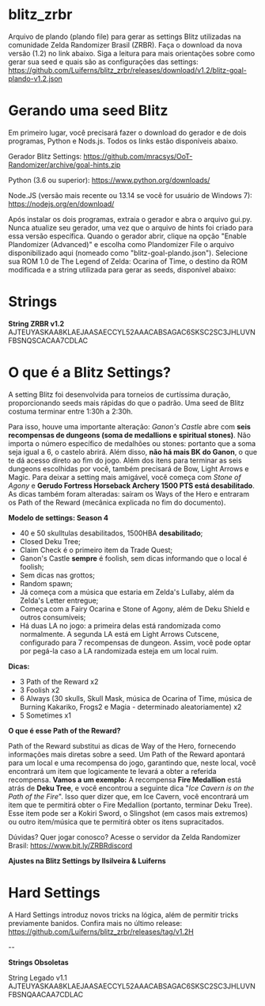 # blitz_zrbr
Arquivo de plando (plando file) para gerar as settings Blitz utilizadas na comunidade Zelda Randomizer Brasil (ZRBR). Faça o download da nova versão (1.2) no link abaixo. Siga a leitura para mais orientações sobre como gerar sua seed e quais são as configurações das settings:
https://github.com/Luiferns/blitz_zrbr/releases/download/v1.2/blitz-goal-plando-v1.2.json

# Gerando uma seed Blitz
Em primeiro lugar, você precisará fazer o download do gerador e de dois programas, Python e Nods.js. Todos os links estão disponíveis abaixo.

Gerador Blitz Settings: https://github.com/mracsys/OoT-Randomizer/archive/goal-hints.zip

Python (3.6 ou superior): https://www.python.org/downloads/

Node.JS (versão mais recente ou 13.14 se você for usuário de Windows 7): https://nodejs.org/en/download/

Após instalar os dois programas, extraia o gerador e abra o arquivo gui.py. Nunca atualize seu gerador, uma vez que o arquivo de hints foi criado para essa versão específica. Quando o gerador abrir, clique na opção "Enable Plandomizer (Advanced)" e escolha como Plandomizer File o arquivo disponibilizado aqui (nomeado como "blitz-goal-plando.json"). Selecione sua ROM 1.0 de The Legend of Zelda: Ocarina of Time, o destino da ROM modificada e a string utilizada para gerar as seeds, disponível abaixo:

# Strings

**String ZRBR v1.2**
AJTEUYASKAA8KLAEJAASAECCYL52AAACABSAGAC6SKSC2SC3JHLUVNFBSNQSCACAA7CDLAC

# O que é a Blitz Settings?
A setting Blitz foi desenvolvida para torneios de curtíssima duração, proporcionando seeds mais rápidas do que o padrão. Uma seed de Blitz costuma terminar entre 1:30h a 2:30h.
 
Para isso, houve uma importante alteração: *Ganon's Castle* abre com **seis recompensas de dungeons (soma de medallions e spiritual stones)**. Não importa o número específico de medalhões ou stones: portanto que a soma seja igual a 6, o castelo abrirá. Além disso, **não há mais BK do Ganon**, o que te dá acesso direto ao fim do jogo. Além dos itens para terminar as seis dungeons escolhidas por você, também precisará de Bow, Light Arrows e Magic. Para deixar a setting mais amigável, você começa com *Stone of Agony* e **Gerudo Fortress Horseback Archery 1500 PTS está desabilitado**.
As dicas também foram alteradas: saíram os Ways of the Hero e entraram os Path of the Reward (mecânica explicada no fim do documento).
 
**Modelo de settings: Season 4**
- 40 e 50 skulltulas desabilitados, 1500HBA **desabilitado**;
- Closed Deku Tree;
- Claim Check é o primeiro item da Trade Quest;
- Ganon's Castle **sempre** é foolish, sem dicas informando que o local é foolish;
- Sem dicas nas grottos;
- Random spawn;
- Já começa com a música que estaria em Zelda's Lullaby, além da Zelda's Letter entregue;
- Começa com a Fairy Ocarina e Stone of Agony, além de Deku Shield e outros consumíveis;
- Há duas LA no jogo: a primeira delas está randomizada como normalmente. A segunda LA está em Light Arrows Cutscene, configurado para 7 recompensas de dungeon. Assim, você pode optar por pegá-la caso a LA randomizada esteja em um local ruim.
 
**Dicas:**
- 3 Path of the Reward x2
- 3 Foolish x2
- 6 Always (30 skulls, Skull Mask, música de Ocarina of Time, música de Burning Kakariko, Frogs2 e Magia - determinado aleatoriamente) x2
- 5 Sometimes x1
 
**O que é esse Path of the Reward?**

Path of the Reward substitui as dicas de Way of the Hero, fornecendo informações mais diretas sobre a seed. Um Path of the Reward apontará para um local e uma recompensa do jogo, garantindo que, neste local, você encontrará um item que logicamente te levará a obter a referida recompensa.
**Vamos a um exemplo:** A recompensa **Fire Medallion** está atrás de **Deku Tree**, e você encontrou a seguinte dica "*Ice Cavern is on the Path of the Fire*". Isso quer dizer que, em Ice Cavern, você encontrará um item que te permitirá obter o Fire Medallion (portanto, terminar Deku Tree). Esse item pode ser a Kokiri Sword, o Slingshot (em casos mais extremos) ou outro item/música que te permitirá obter os itens supracitados.

Dúvidas? Quer jogar conosco?
Acesse o servidor da Zelda Randomizer Brasil: https://www.bit.ly/ZRBRdiscord

**Ajustes na Blitz Settings by llsilveira & Luiferns**

# Hard Settings
A Hard Settings introduz novos tricks na lógica, além de permitir tricks previamente banidos. Confira mais no último release:
https://github.com/Luiferns/blitz_zrbr/releases/tag/v1.2H

--

**Strings Obsoletas**

String Legado v1.1
AJTEUYASKAA8KLAEJAASAECCYL52AAACABSAGAC6SKSC2SC3JHLUVNFBSNQAACAA7CDLAC
